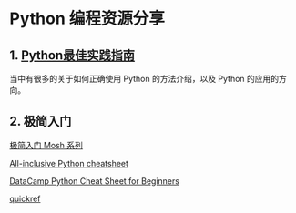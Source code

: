 # Python 编程资源分享

## 1. [Python最佳实践指南](https://pythonguidecn.readthedocs.io/zh/latest/)

当中有很多的关于如何正确使用 Python 的方法介绍，以及 Python 的应用的方向。

## 2. 极简入门

[极简入门 Mosh 系列](./Files/Python-Cheat-Sheet.pdf)

[All-inclusive Python cheatsheet](https://www.pythoncheatsheet.org/)

[DataCamp Python Cheat Sheet for Beginners](./Files/DataCamp/Python_Cheat_Sheet_for_Beginners.pdf)

[quickref](https://quickref.me/python)